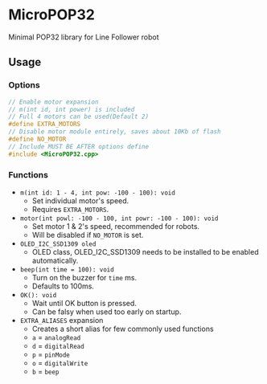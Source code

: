 # MicroPOP32
Minimal POP32 library for Line Follower robot

## Usage
### Options
```cpp
// Enable motor expansion
// m(int id, int power) is included
// Full 4 motors can be used(Default 2)
#define EXTRA_MOTORS
// Disable motor module entirely, saves about 10Kb of flash
#define NO_MOTOR
// Include MUST BE AFTER options define
#include <MicroPOP32.cpp>
```
### Functions
 - `m(int id: 1 - 4, int pow: -100 - 100): void`
   - Set individual motor's speed.
   - Requires `EXTRA_MOTORS`.
 - `motor(int powl: -100 - 100, int powr: -100 - 100): void`
   - Set motor 1 & 2's speed, recommended for robots.
   - Will be disabled if `NO_MOTOR` is set.
 - `OLED_I2C_SSD1309 oled`
   - OLED class, OLED_I2C_SSD1309 needs to be installed to be enabled automatically.
 - `beep(int time = 100): void`
   - Turn on the buzzer for `time` ms.
   - Defaults to 100ms.
 - `OK(): void`
   - Wait until OK button is pressed.
   - Can be falsy when used too early on startup.
 - `EXTRA_ALIASES` expansion
   - Creates a short alias for few commonly used functions
   - `a` = `analogRead`
   - `d` = `digitalRead`
   - `p` = `pinMode`
   - `o` = `digitalWrite`
   - `b` = `beep`
